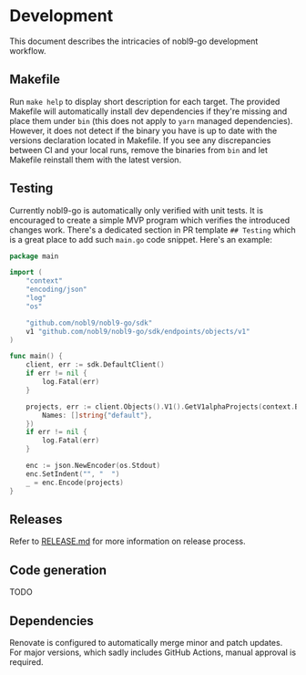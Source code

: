 # Development

This document describes the intricacies of nobl9-go development workflow.

## Makefile

Run `make help` to display short description for each target.
The provided Makefile will automatically install dev dependencies if they're
missing and place them under `bin`
(this does not apply to `yarn` managed dependencies).
However, it does not detect if the binary you have is up to date with the
versions declaration located in Makefile.
If you see any discrepancies between CI and your local runs, remove the
binaries from `bin` and let Makefile reinstall them with the latest version.

## Testing

Currently nobl9-go is automatically only verified with unit tests.
It is encouraged to create a simple MVP program which verifies the introduced
changes work. There's a dedicated section in PR template `## Testing` which
is a great place to add such `main.go` code snippet.
Here's an example:

```go
package main

import (
	"context"
	"encoding/json"
	"log"
	"os"

	"github.com/nobl9/nobl9-go/sdk"
	v1 "github.com/nobl9/nobl9-go/sdk/endpoints/objects/v1"
)

func main() {
	client, err := sdk.DefaultClient()
	if err != nil {
		log.Fatal(err)
	}

	projects, err := client.Objects().V1().GetV1alphaProjects(context.Background(), v1.GetProjectsRequest{
		Names: []string{"default"},
	})
	if err != nil {
		log.Fatal(err)
	}

	enc := json.NewEncoder(os.Stdout)
	enc.SetIndent("", "  ")
	_ = enc.Encode(projects)
}
```

## Releases

Refer to [RELEASE.md](./RELEASE.md) for more information on release process.

## Code generation

TODO

## Dependencies

Renovate is configured to automatically merge minor and patch updates.
For major versions, which sadly includes GitHub Actions, manual approval
is required.
